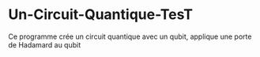 # Un-Circuit-Quantique-TesT
 Ce programme crée un circuit quantique avec un qubit, applique une porte de Hadamard au qubit
